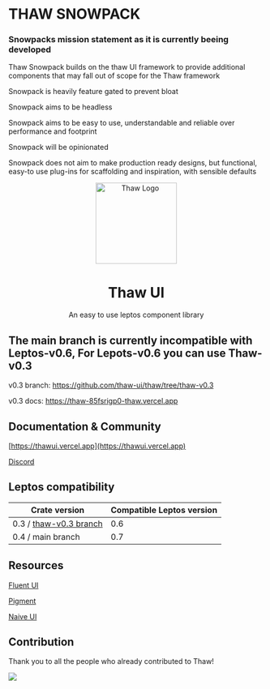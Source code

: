 <h1> THAW SNOWPACK</h1>
<h3> Snowpacks mission statement as it is currently beeing developed</h3>
<p> Thaw Snowpack builds on the thaw UI framework to provide additional components that may fall out of scope for the Thaw framework</p>
<p> Snowpack is heavily feature gated to prevent bloat</p>
<p> Snowpack aims to be headless</p>
<p> Snowpack aims to be easy to use, understandable and reliable over performance and footprint</p>
<p> Snowpack will be opinionated </p>
<p> Snowpack does not aim to make production ready designs,
but functional, easy-to use plug-ins for scaffolding and inspiration, with sensible defaults</p>

<p align="center" >
    <img src="https://raw.githubusercontent.com/thaw-ui/thaw/main/logo.svg" alt="Thaw Logo" width="160px"/>
</p>
<h1 align="center">Thaw UI</h1>
<p align="center">An easy to use leptos component library</p>

## The main branch is currently incompatible with Leptos-v0.6, For Lepots-v0.6 you can use Thaw-v0.3

v0.3 branch: https://github.com/thaw-ui/thaw/tree/thaw-v0.3

v0.3 docs: https://thaw-85fsrigp0-thaw.vercel.app

## Documentation & Community

[https://thawui.vercel.app](https://thawui.vercel.app)

[Discord](https://discord.com/channels/1031524867910148188/1270735289437913108)

## Leptos compatibility

| Crate version                                                            | Compatible Leptos version |
| ------------------------------------------------------------------------ | ------------------------- |
| 0.3 / [thaw-v0.3 branch](https://github.com/thaw-ui/thaw/tree/thaw-v0.3) | 0.6                       |
| 0.4 / main branch                                                        | 0.7                       |

## Resources

[Fluent UI](https://react.fluentui.dev)

[Pigment](https://github.com/kobaltedev/pigment)

[Naive UI](https://github.com/tusen-ai/naive-ui)

## Contribution

Thank you to all the people who already contributed to Thaw!

<a href="https://github.com/thaw-ui/thaw/graphs/contributors">
  <img src="https://contrib.rocks/image?repo=thaw-ui/thaw" />
</a>
